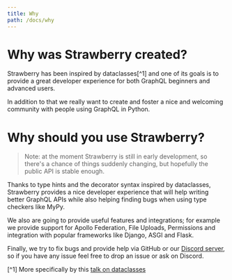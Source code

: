 ```yaml
---
title: Why
path: /docs/why
---
```


# Why was Strawberry created?

Strawberry has been inspired by dataclasses[^1] and one of its goals is to
provide a great developer experience for both GraphQL beginners and advanced
users.

In addition to that we really want to create and foster a nice and welcoming
community with people using GraphQL in Python.

# Why should you use Strawberry?

> Note: at the moment Strawberry is still in early development, so there's a
> chance of things suddenly changing, but hopefully the public API is stable
> enough.

Thanks to type hints and the decorator syntax inspired by dataclasses,
Strawberry provides a nice developer experience that will help writing better
GraphQL APIs while also helping finding bugs when using type checkers like MyPy.

We also are going to provide useful features and integrations; for example we
provide support for Apollo Federation, File Uploads, Permissions and integration
with popular frameworks like Django, ASGI and Flask.

Finally, we try to fix bugs and provide help via GitHub or our
[Discord server](http://strawberry.rocks/discord), so if you have any issue feel
free to drop an issue or ask on Discord.

[^1] More specifically by this
[talk on dataclasses](https://www.youtube.com/watch?v=epKegvx_Jws)
